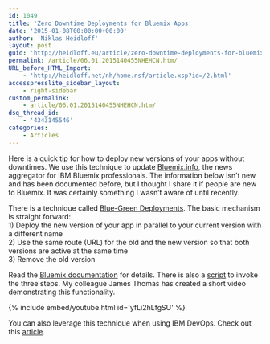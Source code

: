 ```yaml
---
id: 1049
title: 'Zero Downtime Deployments for Bluemix Apps'
date: '2015-01-08T00:00:00+00:00'
author: 'Niklas Heidloff'
layout: post
guid: 'http://heidloff.eu/article/zero-downtime-deployments-for-bluemix-apps/'
permalink: /article/06.01.2015140455NHEHCN.htm/
URL_before_HTML_Import:
    - 'http://heidloff.net/nh/home.nsf/article.xsp?id=/2.html'
accesspresslite_sidebar_layout:
    - right-sidebar
custom_permalink:
    - article/06.01.2015140455NHEHCN.htm/
dsq_thread_id:
    - '4343145546'
categories:
    - Articles
---
```


Here is a quick tip for how to deploy new versions of your apps without downtimes. We use this technique to update [Bluemix.info](http://bluemix.info), the news aggregator for IBM Bluemix professionals. The information below isn’t new and has been documented before, but I thought I share it if people are new to Bluemix. It was certainly something I wasn’t aware of until recently.

There is a technique called [Blue-Green Deployments](https://www.ng.bluemix.net/docs/#manageapps/index-gentopic3.html#d2e1). The basic mechanism is straight forward:  
1\) Deploy the new version of your app in parallel to your current version with a different name  
2\) Use the same route (URL) for the old and the new version so that both versions are active at the same time  
3\) Remove the old version

Read the [Bluemix documentation](https://www.ng.bluemix.net/docs/#manageapps/index-gentopic3.html#d2e1) for details. There is also a [script](https://hub.jazz.net/project/wascloud/Buildpack_Utilities/overview) to invoke the three steps. My colleague James Thomas has created a short video demonstrating this functionality.

{% include embed/youtube.html id='yfLi2hLfgSU' %}

You can also leverage this technique when using IBM DevOps. Check out this [article](http://www.ibm.com/developerworks/cloud/library/cl-bluemix-rollingpipeline/).